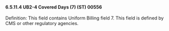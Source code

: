 #### 6.5.11.4 UB2-4 Covered Days (7) (ST) 00556

Definition: This field contains Uniform Billing field 7. This field is defined by CMS or other regulatory agencies.
